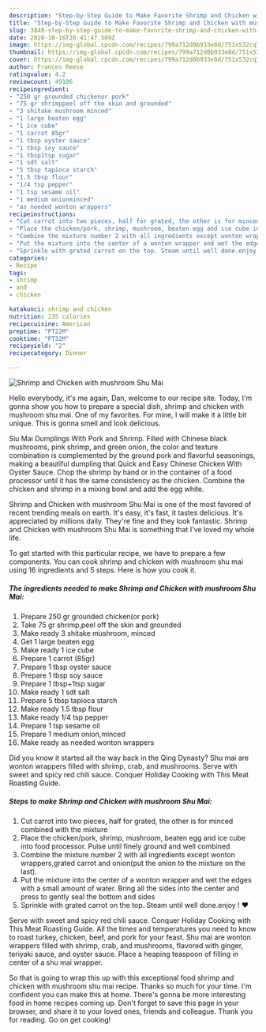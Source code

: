 ```yaml
---
description: "Step-by-Step Guide to Make Favorite Shrimp and Chicken with mushroom Shu Mai"
title: "Step-by-Step Guide to Make Favorite Shrimp and Chicken with mushroom Shu Mai"
slug: 3848-step-by-step-guide-to-make-favorite-shrimp-and-chicken-with-mushroom-shu-mai
date: 2020-10-16T20:41:47.509Z
image: https://img-global.cpcdn.com/recipes/799a712d0b933e8d/751x532cq70/shrimp-and-chicken-with-mushroom-shu-mai-recipe-main-photo.jpg
thumbnail: https://img-global.cpcdn.com/recipes/799a712d0b933e8d/751x532cq70/shrimp-and-chicken-with-mushroom-shu-mai-recipe-main-photo.jpg
cover: https://img-global.cpcdn.com/recipes/799a712d0b933e8d/751x532cq70/shrimp-and-chicken-with-mushroom-shu-mai-recipe-main-photo.jpg
author: Frances Reese
ratingvalue: 4.2
reviewcount: 49106
recipeingredient:
- "250 gr grounded chickenor pork"
- "75 gr shrimppeel off the skin and grounded"
- "3 shitake mushroom minced"
- "1 large beaten egg"
- "1 ice cube"
- "1 carrot 85gr"
- "1 tbsp oyster sauce"
- "1 tbsp soy sauce"
- "1 tbsp1tsp sugar"
- "1 sdt salt"
- "5 tbsp tapioca starch"
- "1.5 tbsp flour"
- "1/4 tsp pepper"
- "1 tsp sesame oil"
- "1 medium onionminced"
- "as needed wonton wrappers"
recipeinstructions:
- "Cut carrot into two pieces, half for grated, the other is for minced combined with the mixture"
- "Place the chicken/pork, shrimp, mushroom, beaten egg and ice cube into food processor. Pulse until finely ground and well combined"
- "Combine the mixture number 2 with all ingredients except wonton wrappers,grated carrot and onion(put the onion to the mixture on the last)."
- "Put the mixture into the center of a wonton wrapper and wet the edges with a small amount of water. Bring all the sides into the center and press to gently seal the bottom and sides"
- "Sprinkle with grated carrot on the top. Steam until well done.enjoy ! ♥️"
categories:
- Recipe
tags:
- shrimp
- and
- chicken

katakunci: shrimp and chicken 
nutrition: 235 calories
recipecuisine: American
preptime: "PT22M"
cooktime: "PT32M"
recipeyield: "2"
recipecategory: Dinner

---
```



![Shrimp and Chicken with mushroom Shu Mai](https://img-global.cpcdn.com/recipes/799a712d0b933e8d/751x532cq70/shrimp-and-chicken-with-mushroom-shu-mai-recipe-main-photo.jpg)

Hello everybody, it's me again, Dan, welcome to our recipe site. Today, I'm gonna show you how to prepare a special dish, shrimp and chicken with mushroom shu mai. One of my favorites. For mine, I will make it a little bit unique. This is gonna smell and look delicious.

Siu Mai Dumplings With Pork and Shrimp. Filled with Chinese black mushrooms, pink shrimp, and green onion, the color and texture combination is complemented by the ground pork and flavorful seasonings, making a beautiful dumpling that Quick and Easy Chinese Chicken With Oyster Sauce. Chop the shrimp by hand or in the container of a food processor until it has the same consistency as the chicken. Combine the chicken and shrimp in a mixing bowl and add the egg white.

Shrimp and Chicken with mushroom Shu Mai is one of the most favored of recent trending meals on earth. It's easy, it's fast, it tastes delicious. It's appreciated by millions daily. They're fine and they look fantastic. Shrimp and Chicken with mushroom Shu Mai is something that I've loved my whole life.


To get started with this particular recipe, we have to prepare a few components. You can cook shrimp and chicken with mushroom shu mai using 16 ingredients and 5 steps. Here is how you cook it.

<!--inarticleads1-->

##### The ingredients needed to make Shrimp and Chicken with mushroom Shu Mai:

1. Prepare 250 gr grounded chicken(or pork)
1. Take 75 gr shrimp,peel off the skin and grounded
1. Make ready 3 shitake mushroom, minced
1. Get 1 large beaten egg
1. Make ready 1 ice cube
1. Prepare 1 carrot (85gr)
1. Prepare 1 tbsp oyster sauce
1. Prepare 1 tbsp soy sauce
1. Prepare 1 tbsp+1tsp sugar
1. Make ready 1 sdt salt
1. Prepare 5 tbsp tapioca starch
1. Make ready 1.5 tbsp flour
1. Make ready 1/4 tsp pepper
1. Prepare 1 tsp sesame oil
1. Prepare 1 medium onion,minced
1. Make ready as needed wonton wrappers


Did you know it started all the way back in the Qing Dynasty? Shu mai are wonton wrappers filled with shrimp, crab, and mushrooms. Serve with sweet and spicy red chili sauce. Conquer Holiday Cooking with This Meat Roasting Guide. 

<!--inarticleads2-->

##### Steps to make Shrimp and Chicken with mushroom Shu Mai:

1. Cut carrot into two pieces, half for grated, the other is for minced combined with the mixture
1. Place the chicken/pork, shrimp, mushroom, beaten egg and ice cube into food processor. Pulse until finely ground and well combined
1. Combine the mixture number 2 with all ingredients except wonton wrappers,grated carrot and onion(put the onion to the mixture on the last).
1. Put the mixture into the center of a wonton wrapper and wet the edges with a small amount of water. Bring all the sides into the center and press to gently seal the bottom and sides
1. Sprinkle with grated carrot on the top. Steam until well done.enjoy ! ♥️


Serve with sweet and spicy red chili sauce. Conquer Holiday Cooking with This Meat Roasting Guide. All the times and temperatures you need to know to roast turkey, chicken, beef, and pork for your feast. Shu mai are wonton wrappers filled with shrimp, crab, and mushrooms, flavored with ginger, teriyaki sauce, and oyster sauce. Place a heaping teaspoon of filling in center of a shu mai wrapper. 

So that is going to wrap this up with this exceptional food shrimp and chicken with mushroom shu mai recipe. Thanks so much for your time. I'm confident you can make this at home. There's gonna be more interesting food in home recipes coming up. Don't forget to save this page in your browser, and share it to your loved ones, friends and colleague. Thank you for reading. Go on get cooking!
